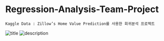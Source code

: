 # Regression-Analysis-Team-Project
```Kaggle Data : Zillow’s Home Value Prediction를 사용한 회귀분석 프로젝트```
</br>

![title](readme_img/title.png)
![description](readme_img/description.png)